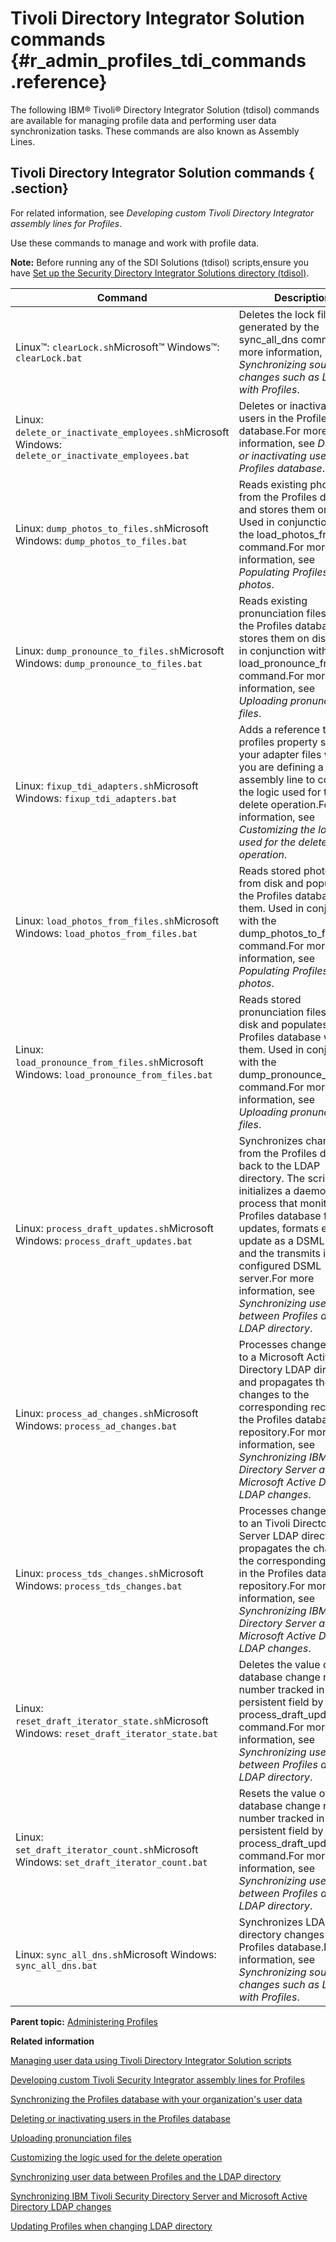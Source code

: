 # Tivoli Directory Integrator Solution commands {#r_admin_profiles_tdi_commands .reference}

The following IBM® Tivoli® Directory Integrator Solution \(tdisol\) commands are available for managing profile data and performing user data synchronization tasks. These commands are also known as Assembly Lines.

## Tivoli Directory Integrator Solution commands { .section}

For related information, see *Developing custom Tivoli Directory Integrator assembly lines for Profiles*.

Use these commands to manage and work with profile data.

**Note:** Before running any of the SDI Solutions \(tdisol\) scripts,ensure you have [Set up the Security Directory Integrator Solutions directory \(tdisol\)](../install/t_setting_up_security_dir_integ_solutions_dir.md).

|Command|Description|
|-------|-----------|
|Linux™: `clearLock.sh`Microsoft™ Windows™: `clearLock.bat`|Deletes the lock file that is generated by the sync\_all\_dns command.For more information, see *Synchronizing source changes such as LDAP with Profiles*.|
|Linux: `delete_or_inactivate_employees.sh`Microsoft Windows: `delete_or_inactivate_employees.bat`|Deletes or inactivates users in the Profiles database.For more information, see *Deleting or inactivating users in the Profiles database*.|
|Linux: `dump_photos_to_files.sh`Microsoft Windows: `dump_photos_to_files.bat`|Reads existing photo files from the Profiles database and stores them on disk. Used in conjunction with the load\_photos\_from\_files command.For more information, see *Populating Profiles with photos*.|
|Linux: `dump_pronounce_to_files.sh`Microsoft Windows: `dump_pronounce_to_files.bat`|Reads existing pronunciation files from the Profiles database and stores them on disk. Used in conjunction with the load\_pronounce\_from\_files command.For more information, see *Uploading pronunciation files*.|
|Linux: `fixup_tdi_adapters.sh`Microsoft Windows: `fixup_tdi_adapters.bat`|Adds a reference to the profiles property store to your adapter files when you are defining a custom assembly line to contain the logic used for the delete operation.For more information, see *Customizing the logic used for the delete operation*.|
|Linux: `load_photos_from_files.sh`Microsoft Windows: `load_photos_from_files.bat`|Reads stored photo files from disk and populates the Profiles database with them. Used in conjunction with the dump\_photos\_to\_files command.For more information, see *Populating Profiles with photos*.|
|Linux: `load_pronounce_from_files.sh`Microsoft Windows: `load_pronounce_from_files.bat`|Reads stored pronunciation files from disk and populates the Profiles database with them. Used in conjunction with the dump\_pronounce\_to\_files command.For more information, see *Uploading pronunciation files*.|
|Linux: `process_draft_updates.sh`Microsoft Windows: `process_draft_updates.bat`|Synchronizes changes from the Profiles database back to the LDAP directory. The script initializes a daemon process that monitors the Profiles database for updates, formats each update as a DSML request, and the transmits it to a configured DSML server.For more information, see *Synchronizing user data between Profiles and the LDAP directory*.|
|Linux: `process_ad_changes.sh`Microsoft Windows: `process_ad_changes.bat`|Processes changes made to a Microsoft Active Directory LDAP directory and propagates the changes to the corresponding records in the Profiles database repository.For more information, see *Synchronizing IBM Tivoli Directory Server and Microsoft Active Directory LDAP changes*.|
|Linux: `process_tds_changes.sh`Microsoft Windows: `process_tds_changes.bat`|Processes changes made to an Tivoli Directory Server LDAP directory and propagates the changes to the corresponding records in the Profiles database repository.For more information, see *Synchronizing IBM Tivoli Directory Server and Microsoft Active Directory LDAP changes*.|
|Linux: `reset_draft_iterator_state.sh`Microsoft Windows: `reset_draft_iterator_state.bat`|Deletes the value of a database change record number tracked in a persistent field by the process\_draft\_update command.For more information, see *Synchronizing user data between Profiles and the LDAP directory*.|
|Linux: `set_draft_iterator_count.sh`Microsoft Windows: `set_draft_iterator_count.bat`|Resets the value of a database change record number tracked in a persistent field by the process\_draft\_update command.For more information, see *Synchronizing user data between Profiles and the LDAP directory*.|
|Linux: `sync_all_dns.sh`Microsoft Windows: `sync_all_dns.bat`|Synchronizes LDAP directory changes with the Profiles database.For more information, see *Synchronizing source changes such as LDAP with Profiles*.|

**Parent topic:** [Administering Profiles](../admin/c_admin_profiles_intro.md)

**Related information**  


[Managing user data using Tivoli Directory Integrator Solution scripts](../admin/c_admin_profiles_updating_ldap.md)

[Developing custom Tivoli Security Integrator assembly lines for Profiles](../admin/c_admin_profiles_develop_custom_tdi_scripts.md)

[Synchronizing the Profiles database with your organization's user data](../admin/t_admin_profiles_sync_ldap.md)

[Deleting or inactivating users in the Profiles database](../admin/t_admin_profiles_delete_users.md)

[Uploading pronunciation files](../admin/t_admin_profiles_import_pronunciation.md)

[Customizing the logic used for the delete operation](../admin/t_admin_profiles_customize_delete_logic.md)

[Synchronizing user data between Profiles and the LDAP directory](../admin/t_admin_profiles_sync_dbs.md)

[Synchronizing IBM Tivoli Security Directory Server and Microsoft Active Directory LDAP changes](../admin/t_admin_profiles_sync_ldap_tdi_ad.md)

[Updating Profiles when changing LDAP directory](../admin/t_admin_profiles_change_ldaps.md)

